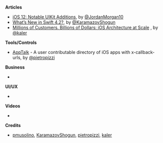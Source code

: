 **Articles**

* [iOS 12: Notable UIKit Additions](https://medium.com/the-traveled-ios-developers-guide/ios-12-notable-uikit-additions-b50beb0e3729), by [@JordanMorgan10](https://twitter.com/JordanMorgan10)
* [What’s New in Swift 4.2?](https://www.raywenderlich.com/194066/whats-new-in-swift-4-2), by [@KaramazovShogun](https://twitter.com/KaramazovShogun)
* [Millions of Customers. Billions of Dollars: iOS Architecture at Scale](http://parveenkaler.com/posts/iOS-architecture-at-scale) , by [@kaler](https://twitter.com/kaler)

**Tools/Controls**

* [AppTalk](https://github.com/pietropizzi/app-talk) - A user contributable directory of iOS apps with x-callback-urls, by [@pietropizzi](http://twitter.com/pietropizzi)

**Business**

* 

**UI/UX**

* 

**Videos**

* 

**Credits**

* [pmusolino](https://github.com/pmusolino), [KaramazovShogun](https://github.com/KaramazovShogun), [pietropizzi](https://github.com/pietropizzi), [kaler](https://github.com/kaler)

